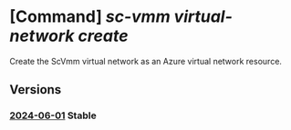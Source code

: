 # [Command] _sc-vmm virtual-network create_

Create the ScVmm virtual network as an Azure virtual network resource.

## Versions

### [2024-06-01](/Resources/mgmt-plane/L3N1YnNjcmlwdGlvbnMve30vcmVzb3VyY2Vncm91cHMve30vcHJvdmlkZXJzL21pY3Jvc29mdC5zY3ZtbS92aXJ0dWFsbmV0d29ya3Mve30=/2024-06-01.xml) **Stable**

<!-- mgmt-plane /subscriptions/{}/resourcegroups/{}/providers/microsoft.scvmm/virtualnetworks/{} 2024-06-01 -->
